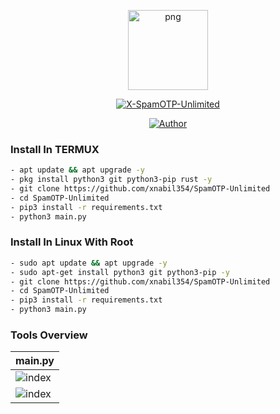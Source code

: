 <p align="center">
<img src="https://avatars.githubusercontent.com/xnabil354" alt="png" width="128" height="128"/>
</p>
<p align="center">
<a href="#"><img title="X-SpamOTP-Unlimited" src="https://img.shields.io/badge/X SpamOTP-Unlimited-green?colorA=%23ff0000&colorB=%23017e40&style=for-the-badge"></a>
</p>
<p align="center">
<a href="https://github.com/xnabil354"><img title="Author" src="https://img.shields.io/badge/Author-x nabil354-red.svg?style=for-the-badge&logo=github"></a>
</p>

### Install In TERMUX

```bash
- apt update && apt upgrade -y
- pkg install python3 git python3-pip rust -y
- git clone https://github.com/xnabil354/SpamOTP-Unlimited
- cd SpamOTP-Unlimited
- pip3 install -r requirements.txt
- python3 main.py
```

### Install In Linux With Root

```bash
- sudo apt update && apt upgrade -y
- sudo apt-get install python3 git python3-pip -y
- git clone https://github.com/xnabil354/SpamOTP-Unlimited
- cd SpamOTP-Unlimited
- pip3 install -r requirements.txt
- python3 main.py
```

### Tools Overview
|    main.py    |
| ------------- |
|![index](https://i.top4top.io/p_2635li2tw1.jpeg)|
|![index](https://j.top4top.io/p_2635uk94u1.jpeg)|
